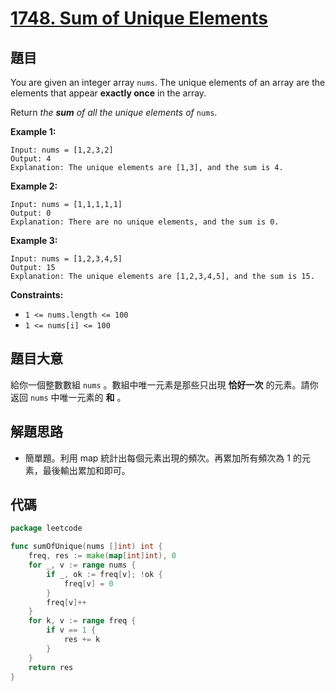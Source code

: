 # [1748. Sum of Unique Elements](https://leetcode.com/problems/sum-of-unique-elements/)


## 題目

You are given an integer array `nums`. The unique elements of an array are the elements that appear **exactly once** in the array.

Return *the **sum** of all the unique elements of* `nums`.

**Example 1:**

```
Input: nums = [1,2,3,2]
Output: 4
Explanation: The unique elements are [1,3], and the sum is 4.
```

**Example 2:**

```
Input: nums = [1,1,1,1,1]
Output: 0
Explanation: There are no unique elements, and the sum is 0.
```

**Example 3:**

```
Input: nums = [1,2,3,4,5]
Output: 15
Explanation: The unique elements are [1,2,3,4,5], and the sum is 15.
```

**Constraints:**

- `1 <= nums.length <= 100`
- `1 <= nums[i] <= 100`

## 題目大意

給你一個整數數組 `nums` 。數組中唯一元素是那些只出現 **恰好一次** 的元素。請你返回 `nums` 中唯一元素的 **和** 。

## 解題思路

- 簡單題。利用 map 統計出每個元素出現的頻次。再累加所有頻次為 1 的元素，最後輸出累加和即可。

## 代碼

```go
package leetcode

func sumOfUnique(nums []int) int {
	freq, res := make(map[int]int), 0
	for _, v := range nums {
		if _, ok := freq[v]; !ok {
			freq[v] = 0
		}
		freq[v]++
	}
	for k, v := range freq {
		if v == 1 {
			res += k
		}
	}
	return res
}
```